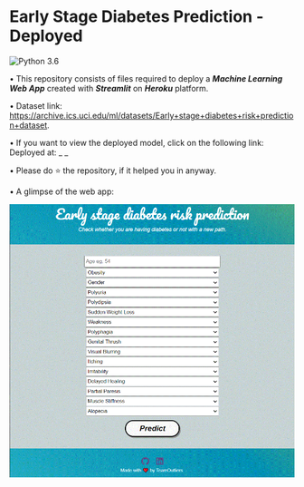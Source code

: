 # Early Stage Diabetes Prediction - Deployed
![Python 3.6](https://img.shields.io/badge/Python-3.7-brightgreen.svg) 

• This repository consists of files required to deploy a ___Machine Learning Web App___ created with ___Streamlit___ on ___Heroku___ platform.

• Dataset link: https://archive.ics.uci.edu/ml/datasets/Early+stage+diabetes+risk+prediction+dataset.

• If you want to view the deployed model, click on the following link:<br />
Deployed at: _ _

• Please do ⭐ the repository, if it helped you in anyway.

• A glimpse of the web app:

![GIF](readme_resources/Capture.GIF)
